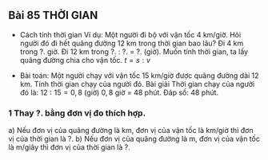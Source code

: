 ## Bài 85 THỜI GIAN

* Cách tính thời gian
  Ví dụ: Một người đi bộ với vận tốc 4 km/giờ. Hỏi người đó đi hết quãng đường 12 km trong thời gian bao lâu?
  Đi 4 km trong ?. giờ.
  Đi 12 km trong ?. : ?. = ?. (giờ).
  Muốn tính thời gian, ta lấy quãng đường chia cho vận tốc.
  $t = s : v$

* Bài toán: Một người chạy với vận tốc 15 km/giờ được quãng đường dài 12 km. Tính thời gian chạy của người đó.
  Bài giải
  Thời gian chạy của người đó là:
  $12 : 15 = 0,8$ (giờ)
  $0,8$ giờ = 48 phút.
  Đáp số: 48 phút.

### 1 Thay ?. bằng đơn vị đo thích hợp.
a) Nếu đơn vị của quãng đường là km, đơn vị của vận tốc là km/giờ thì đơn vị của thời gian là ?.
b) Nếu đơn vị của quãng đường là m, đơn vị của vận tốc là m/giây thì đơn vị của thời gian là ?.
